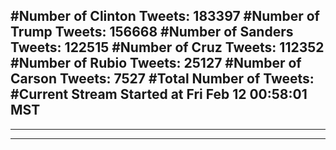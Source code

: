 #Number of Clinton Tweets: 183397
#Number of Trump Tweets: 156668
#Number of Sanders Tweets: 122515
#Number of Cruz Tweets: 112352
#Number of Rubio Tweets: 25127
#Number of Carson Tweets: 7527
#Total Number of Tweets:  
#Current Stream Started at Fri Feb 12 00:58:01 MST
---
---
---
